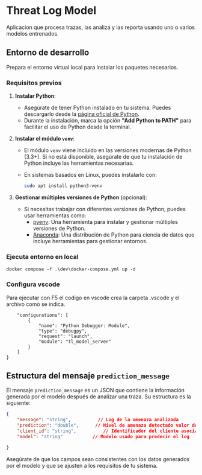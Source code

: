 # Threat Log Model

Aplicacion que procesa trazas, las analiza y las reporta usando uno o varios modelos entrenados.

## Entorno de desarrollo

Prepara el entorno virtual local para instalar los paquetes necesarios.

### Requisitos previos

1. **Instalar Python**:
   - Asegúrate de tener Python instalado en tu sistema. Puedes descargarlo desde la [página oficial de Python](https://www.python.org/downloads/).
   - Durante la instalación, marca la opción **"Add Python to PATH"** para facilitar el uso de Python desde la terminal.

2. **Instalar el módulo `venv`**:
   - El módulo `venv` viene incluido en las versiones modernas de Python (3.3+). Si no está disponible, asegúrate de que tu instalación de Python incluye las herramientas necesarias.
   - En sistemas basados en Linux, puedes instalarlo con:

     ```bash
     sudo apt install python3-venv
     ```

3. **Gestionar múltiples versiones de Python** (opcional):
   - Si necesitas trabajar con diferentes versiones de Python, puedes usar herramientas como:
     - [pyenv](https://github.com/pyenv/pyenv): Una herramienta para instalar y gestionar múltiples versiones de Python.
     - [Anaconda](https://www.anaconda.com/): Una distribución de Python para ciencia de datos que incluye herramientas para gestionar entornos.

### Ejecuta entorno en local

```docker compose -f .\dev\docker-compose.yml up -d```

### Configura vscode

Para ejecutar con F5 el codigo en vscode crea la carpeta .vscode y el archivo como se indica.

```{
    "configurations": [
        {
            "name": "Python Debugger: Module",
            "type": "debugpy",
            "request": "launch",
            "module": "tl_model_server"
        }
    ]
}
```

## Estructura del mensaje `prediction_message`

El mensaje `prediction_message` es un JSON que contiene la información generada por el modelo después de analizar una traza. Su estructura es la siguiente:

```json
{
    "message": "string",          // Log de la amenaza analizada
    "prediction": "double",      // Nivel de amenaza detectado valor de 0 a 1
    "client_id": "string",          // Identificador del cliente asociado al mensaje
    "model": "string"           // Modelo usado para predecir el log

}
```

Asegúrate de que los campos sean consistentes con los datos generados por el modelo y que se ajusten a los requisitos de tu sistema.
